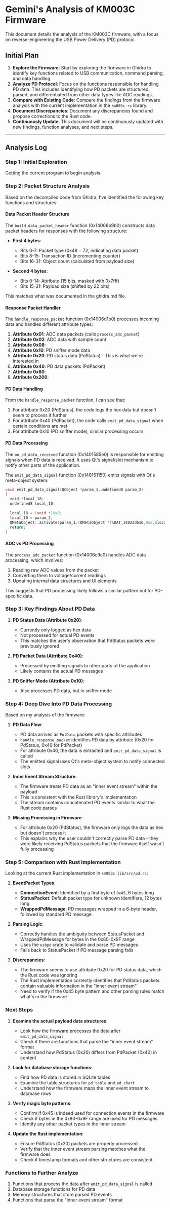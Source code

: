 # Gemini's Analysis of KM003C Firmware

This document details the analysis of the KM003C firmware, with a focus on reverse-engineering the USB Power Delivery (PD) protocol.

## Initial Plan

1.  **Explore the Firmware**: Start by exploring the firmware in Ghidra to identify key functions related to USB communication, command parsing, and data handling.
2.  **Analyze PD Protocol**: Focus on the functions responsible for handling PD data. This includes identifying how PD packets are structured, parsed, and differentiated from other data types like ADC readings.
3.  **Compare with Existing Code**: Compare the findings from the firmware analysis with the current implementation in the `km003c-rs` library.
4.  **Document Discrepancies**: Document any discrepancies found and propose corrections to the Rust code.
5.  **Continuously Update**: This document will be continuously updated with new findings, function analyses, and next steps.

---
## Analysis Log

### Step 1: Initial Exploration

Getting the current program to begin analysis.

### Step 2: Packet Structure Analysis

Based on the decompiled code from Ghidra, I've identified the following key functions and structures:

#### Data Packet Header Structure
The `build_data_packet_header` function (0x14006b9b0) constructs data packet headers for responses with the following structure:

- **First 4 bytes**:
  - Bits 0-7: Packet type (0x48 = 72, indicating data packet)
  - Bits 8-15: Transaction ID (incrementing counter)
  - Bits 16-31: Object count (calculated from payload size)
  
- **Second 4 bytes**:
  - Bits 0-14: Attribute (15 bits, masked with 0x7fff)
  - Bits 15-31: Payload size (shifted by 22 bits)

This matches what was documented in the ghidra.md file.

#### Response Packet Handler
The `handle_response_packet` function (0x14006d1b0) processes incoming data and handles different attribute types:

1. **Attribute 0x01**: ADC data packets (calls `process_adc_packet`)
2. **Attribute 0x02**: ADC data with sample count
3. **Attribute 0x08**: 
4. **Attribute 0x10**: PD sniffer mode data
5. **Attribute 0x20**: PD status data (PdStatus) - This is what we're interested in
6. **Attribute 0x40**: PD data packets (PdPacket)
7. **Attribute 0x80**: 
8. **Attribute 0x200**: 

#### PD Data Handling
From the `handle_response_packet` function, I can see that:

1. For attribute 0x20 (PdStatus), the code logs the hex data but doesn't seem to process it further
2. For attribute 0x40 (PdPacket), the code calls `emit_pd_data_signal` when certain conditions are met
3. For attribute 0x10 (PD sniffer mode), similar processing occurs

#### PD Data Processing
The `on_pd_data_received` function (0x1401585e0) is responsible for emitting signals when PD data is received. It uses Qt's signal/slot mechanism to notify other parts of the application.

The `emit_pd_data_signal` function (0x140161150) emits signals with Qt's meta-object system:
```c
void emit_pd_data_signal(QObject *param_1,undefined8 param_2)
{
  void *local_18;
  undefined8 local_10;
  
  local_18 = (void *)0x0;
  local_10 = param_2;
  QMetaObject::activate(param_1,(QMetaObject *)&DAT_14022d610,0xd,&local_18);
  return;
}
```

#### ADC vs PD Processing
The `process_adc_packet` function (0x14006c9c0) handles ADC data processing, which involves:
1. Reading raw ADC values from the packet
2. Converting them to voltage/current readings
3. Updating internal data structures and UI elements

This suggests that PD processing likely follows a similar pattern but for PD-specific data.

### Step 3: Key Findings About PD Data

1. **PD Status Data (Attribute 0x20)**:
   - Currently only logged as hex data
   - Not processed for actual PD events
   - This matches the user's observation that PdStatus packets were previously ignored

2. **PD Packet Data (Attribute 0x40)**:
   - Processed by emitting signals to other parts of the application
   - Likely contains the actual PD messages

3. **PD Sniffer Mode (Attribute 0x10)**:
   - Also processes PD data, but in sniffer mode

### Step 4: Deep Dive Into PD Data Processing

Based on my analysis of the firmware:

1. **PD Data Flow**:
   - PD data arrives as `PutData` packets with specific attributes
   - `handle_response_packet` identifies PD data by attribute (0x20 for PdStatus, 0x40 for PdPacket)
   - For attribute 0x40, the data is extracted and `emit_pd_data_signal` is called
   - The emitted signal uses Qt's meta-object system to notify connected slots

2. **Inner Event Stream Structure**:
   - The firmware treats PD data as an "inner event stream" within the payload
   - This is consistent with the Rust library's implementation
   - The stream contains concatenated PD events similar to what the Rust code parses

3. **Missing Processing in Firmware**:
   - For attribute 0x20 (PdStatus), the firmware only logs the data as hex but doesn't process it
   - This explains why the user couldn't correctly parse PD data - they were likely receiving PdStatus packets that the firmware itself wasn't fully processing

### Step 5: Comparison with Rust Implementation

Looking at the current Rust implementation in `km003c-lib/src/pd.rs`:

1. **EventPacket Types**:
   - **ConnectionEvent**: Identified by a first byte of `0x45`, 6 bytes long
   - **StatusPacket**: Default packet type for unknown identifiers, 12 bytes long
   - **WrappedPdMessage**: PD messages wrapped in a 6-byte header, followed by standard PD message

2. **Parsing Logic**:
   - Correctly handles the ambiguity between StatusPacket and WrappedPdMessage for bytes in the 0x80-0x9F range
   - Uses the `usbpd` crate to validate and parse PD messages
   - Falls back to StatusPacket if PD message parsing fails

3. **Discrepancies**:
   - The firmware seems to use attribute 0x20 for PD status data, which the Rust code was ignoring
   - The Rust implementation correctly identifies that PdStatus packets contain valuable information in the "inner event stream"
   - Need to verify if the 0x45 byte pattern and other parsing rules match what's in the firmware

### Next Steps

1. **Examine the actual payload data structures**:
   - Look how the firmware processes the data after `emit_pd_data_signal`
   - Check if there are functions that parse the "inner event stream" format
   - Understand how PdStatus (0x20) differs from PdPacket (0x40) in content

2. **Look for database storage functions**:
   - Find how PD data is stored in SQLite tables
   - Examine the table structures for `pd_table` and `pd_chart`
   - Understand how the firmware maps the inner event stream to database rows

3. **Verify magic byte patterns**:
   - Confirm if 0x45 is indeed used for connection events in the firmware
   - Check if bytes in the 0x80-0x9F range are used for PD messages
   - Identify any other packet types in the inner stream

4. **Update the Rust implementation**:
   - Ensure PdStatus (0x20) packets are properly processed
   - Verify that the inner event stream parsing matches what the firmware does
   - Check if timestamp formats and other structures are consistent

### Functions to Further Analyze

1. Functions that process the data after `emit_pd_data_signal` is called
2. Database storage functions for PD data
3. Memory structures that store parsed PD events
4. Functions that parse the "inner event stream" format